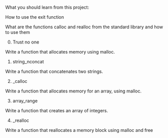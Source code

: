 What you should learn from this project:


How to use the exit function

What are the functions calloc and realloc from the standard library and how to use them

0. Trust no one

Write a function that allocates memory using malloc.

1. string_nconcat

Write a function that concatenates two strings.

2. _calloc

Write a function that allocates memory for an array, using malloc.

3. array_range

Write a function that creates an array of integers.

4. _realloc

Write a function that reallocates a memory block using malloc and free

